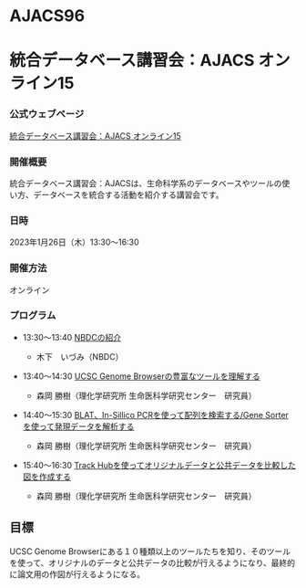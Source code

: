 # AJACS96
# 統合データベース講習会：AJACS オンライン15

### 公式ウェブページ
[統合データベース講習会：AJACS オンライン15](https://biosciencedbc.jp/event/ajacs/ajacs96.html)  

### 開催概要
統合データベース講習会：AJACSは、生命科学系のデータベースやツールの使い方、データベースを統合する活動を紹介する講習会です。

### 日時
2023年1月26日（木）13:30～16:30

### 開催方法
オンライン

### プログラム
- 13:30～13:40	[NBDCの紹介](01_kinoshita)
  - 木下　いづみ（NBDC）

- 13:40～14:30	[UCSC Genome Browserの豊富なツールを理解する](02_morioka)
  - 森岡 勝樹（理化学研究所 生命医科学研究センター　研究員）
  
- 14:40～15:30	[BLAT、In-Sillico PCRを使って配列を検索する/Gene Sorterを使って発現データを解析する](03_morioka)
  - 森岡 勝樹（理化学研究所 生命医科学研究センター　研究員）
    
- 15:40～16:30	[Track Hubを使ってオリジナルデータと公共データを比較した図を作成する](04_morioka)
  - 森岡 勝樹（理化学研究所 生命医科学研究センター　研究員）

## 目標
UCSC Genome Browserにある１０種類以上のツールたちを知り、そのツールを使って、オリジナルのデータと公共データの比較が行えるようになり、最終的に論文用の作図が行えるようになる。

